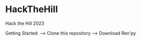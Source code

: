 # HackTheHill
Hack the Hill 2023

Getting Started:
    --> Clone this repository
    --> Download Ren'py
  
